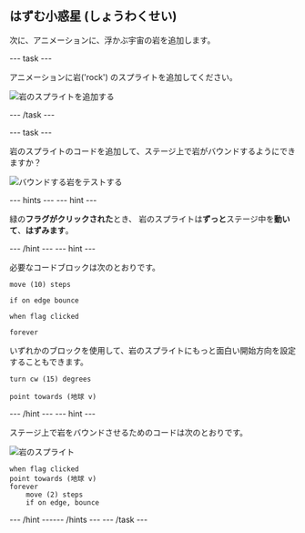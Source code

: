 ## はずむ小惑星 (しょうわくせい)

次に、アニメーションに、浮かぶ宇宙の岩を追加します。

--- task ---

アニメーションに岩('rock') のスプライトを追加してください。

![岩のスプライトを追加する](images/space-rock-sprite.png)

--- /task ---

--- task ---

岩のスプライトのコードを追加して、ステージ上で岩がバウンドするようにできますか？

![バウンドする岩をテストする](images/space-bounce-test.png)

--- hints ---
 --- hint ---

緑の**フラグがクリックされた**とき、 岩のスプライトは**ずっと**ステージ中を**動いて**、**はずみます**。

--- /hint --- --- hint ---

必要なコードブロックは次のとおりです。

```blocks3
move (10) steps

if on edge bounce

when flag clicked

forever
```

いずれかのブロックを使用して、岩のスプライトにもっと面白い開始方向を設定することもできます。

```blocks3
turn cw (15) degrees

point towards (地球 v)
```

--- /hint --- --- hint ---

ステージ上で岩をバウンドさせるためのコードは次のとおりです。

![岩のスプライト](images/sprite-rock.png)

```blocks3
when flag clicked
point towards (地球 v)
forever
    move (2) steps
    if on edge, bounce
```

--- /hint ------ /hints --- --- /task ---